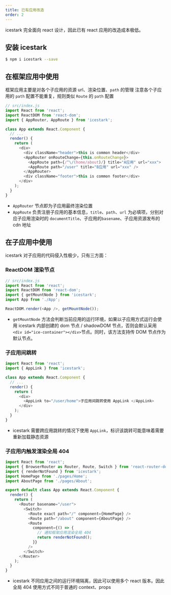 ```yaml
---
title: 已有应用改造
order: 2
---
```


icestark 完全面向 react 设计，因此已有 react 应用的改造成本极低。

## 安装 icestark

```bash
$ npm i icestark --save
```

## 在框架应用中使用

框架应用主要是对各个子应用的资源 url、渲染位置、`path` 的管理
注意各个子应用的 `path` 配置不能重复，规则类似 `Route` 的 `path` 配置

```js
// src/index.js
import React from 'react';
import ReactDOM from 'react-dom';
import { AppRouter, AppRoute } from 'icestark';

class App extends React.Component {
  // ...
  render() {
    return (
      <div>
        <div className="header">this is common header</div>
        <AppRouter onRouteChange={this.onRouteChange}>
          <AppRoute path={/^\/(home/about)/} title="A应用" url="xxx">
          <AppRoute path="/user" title="B应用" url="xxx" />
        </AppRouter>
        <div className="footer">this is common footer</div>
      </div>
    );
  }
}
```

- `AppRouter` 节点即为子应用最终渲染位置
- `AppRoute` 负责注册子应用的基本信息，`title`、`path`、`url` 为必填项，分别对应子应用渲染时的 `documentTitle`、子应用的`basename`、子应用资源发布的 cdn 地址

## 在子应用中使用

icestark 对子应用的代码侵入性极少，只有三方面：

### ReactDOM 渲染节点

```js
// src/index.js
import React from 'react';
import ReactDOM from 'react-dom';
import { getMountNode } from 'icestark';
import App from './App';

ReactDOM.render(<App />, getMountNode());
```

- `getMountNode` 方法会判断当前应用的运行环境，如果以子应用方式运行会使用 icestark 内部创建的 dom 节点 / shadowDOM 节点，否则会默认采用`<div id="ice-container"></div>`节点。同时，该方法支持传 DOM 节点作为默认节点。

### 子应用间跳转

```js
import React from 'react';
import { AppLink } from 'icestark';

class App extends React.Component {
  // ...
  render() {
    return (
      <div>
        <AppLink to="/user/home">子应用间跳转使用 AppLink </AppLink>
      </div>
    );
  }
}
```

- icestark 需要跨应用跳转的情况下使用 `AppLink`，标识该跳转可能意味着需要重新加载静态资源

### 子应用内触发渲染全局 404

```js
import React from 'react';
import { BrowserRouter as Router, Route, Switch } from 'react-router-dom';
import { renderNotFound } from 'icestark';
import HomePage from './pages/Home';
import AboutPage from './pages/About';

export default class App extends React.Component {
  render() {
    return (
      <Router basename="/user">
        <Switch>
          <Route exact path="/" component={HomePage} />
          <Route path="/about" component={AboutPage} />
          <Route
            component={() => {
              // 通知框架应用渲染全局 404
              return renderNotFound();
            }}
          />
        </Switch>
      </Router>
    );
  }
}
```

- icestark 不同应用之间的运行环境隔离，因此可以使用多个 react 版本。因此全局 404 使用方式不同于普通的 context、props